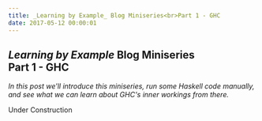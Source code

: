 ```yaml
---
title: _Learning by Example_ Blog Miniseries<br>Part 1 - GHC
date: 2017-05-12 00:00:01
---
```

## _Learning by Example_ Blog Miniseries<br>Part 1 - GHC
_In this post we'll introduce this miniseries, run some Haskell code manually, and see what we can learn about GHC's inner workings from there._

Under Construction
